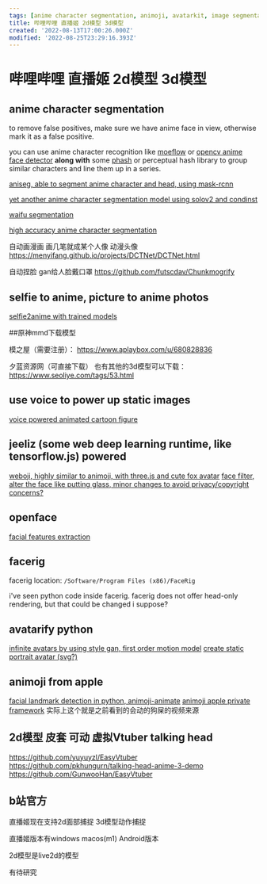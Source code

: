 ```yaml
---
tags: [anime character segmentation, animoji, avatarkit, image segmentation, pyjom, talking head, video driven model, video generator, vtuber, waifu segmentation]
title: 哔哩哔哩 直播姬 2d模型 3d模型
created: '2022-08-13T17:00:26.000Z'
modified: '2022-08-25T23:29:16.393Z'
---
```


# 哔哩哔哩 直播姬 2d模型 3d模型

## anime character segmentation

to remove false positives, make sure we have anime face in view, otherwise mark it as a false positive.

you can use anime character recognition like [moeflow](https://github.com/freedomofkeima/MoeFlow) or [opencv anime face detector](https://github.com/nagadomi/lbpcascade_animeface) **along with** some [phash](http://phash.org/) or perceptual hash library to group similar characters and line them up in a series.

[aniseg, able to segment anime character and head, using mask-rcnn](https://github.com/jerryli27/AniSeg)

[yet another anime character segmentation model using solov2 and condinst](https://github.com/zymk9/Yet-Another-Anime-Segmenter)

[waifu segmentation](https://github.com/Neihtq/waifu-segmentation)

[high accuracy anime character segmentation](https://github.com/SkyTNT/anime-segmentation)

自动画漫画 画几笔就成某个人像 动漫头像
https://menyifang.github.io/projects/DCTNet/DCTNet.html

自动捏脸 gan给人脸戴口罩
https://github.com/futscdav/Chunkmogrify

## selfie to anime, picture to anime photos
[selfie2anime with trained models](https://github.com/XingruiWang/Animefy)

##原神mmd下载模型

模之屋（需要注册）：
https://www.aplaybox.com/u/680828836

夕蓝资源网（可直接下载） 也有其他的3d模型可以下载：
https://www.seoliye.com/tags/53.html


## use voice to power up static images
[voice powered animated cartoon figure](https://github.com/AnimatePortrait/AnimatePortrait)

## jeeliz (some web deep learning runtime, like tensorflow.js) powered
[weboji, highly similar to animoji, with three.js and cute fox avatar](https://github.com/jeeliz/jeelizWeboji)
[face filter, alter the face like putting glass, minor changes to avoid privacy/copyright concerns?](https://github.com/jeeliz/jeelizFaceFilter)

## openface

[facial features extraction](https://github.com/TadasBaltrusaitis/OpenFace)

## facerig

facerig location: `/Software/Program Files (x86)/FaceRig`

i've seen python code inside facerig.
facerig does not offer head-only rendering, but that could be changed i suppose?


## avatarify python
[infinite avatars by using style gan, first order motion model](https://github.com/alievk/avatarify-python)
[create static portrait avatar (svg?)](https://pypi.org/project/python-avatars/)

## animoji from apple
[facial landmark detection in python, animoji-animate](https://github.com/thevarunsharma/Animoji-Animate)
[animoji apple private framework](https://github.com/efremidze/Animoji) 实际上这个就是之前看到的会动的狗屎的视频来源

## 2d模型 皮套 可动 虚拟Vtuber talking head
https://github.com/yuyuyzl/EasyVtuber
https://github.com/pkhungurn/talking-head-anime-3-demo
https://github.com/GunwooHan/EasyVtuber

## b站官方

直播姬现在支持2d面部捕捉 3d模型动作捕捉

直播姬版本有windows macos(m1) Android版本

2d模型是live2d的模型

有待研究
